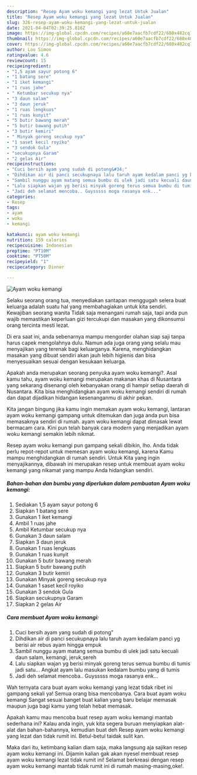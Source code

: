 ```yaml
---
description: "Resep Ayam woku kemangi yang lezat Untuk Jualan"
title: "Resep Ayam woku kemangi yang lezat Untuk Jualan"
slug: 326-resep-ayam-woku-kemangi-yang-lezat-untuk-jualan
date: 2021-04-04T02:39:25.816Z
image: https://img-global.cpcdn.com/recipes/a60e7aacfb7cdf22/680x482cq70/ayam-woku-kemangi-foto-resep-utama.jpg
thumbnail: https://img-global.cpcdn.com/recipes/a60e7aacfb7cdf22/680x482cq70/ayam-woku-kemangi-foto-resep-utama.jpg
cover: https://img-global.cpcdn.com/recipes/a60e7aacfb7cdf22/680x482cq70/ayam-woku-kemangi-foto-resep-utama.jpg
author: Lou Simon
ratingvalue: 4.6
reviewcount: 15
recipeingredient:
- "1,5 ayam sayur potong 6"
- "1 batang sere"
- "1 iket kemangi"
- "1 ruas jahe"
- " Ketumbar secukup nya"
- "3 daun salam"
- "3 daun jeruk"
- "1 ruas lengkuas"
- "1 ruas kunyit"
- "5 butir bawang merah"
- "5 butir bawang putih"
- "3 butir kemiri"
- " Minyak goreng secukup nya"
- "1 saset kecil royiko"
- "3 sendok Gula"
- "secukupnya Garam"
- "2 gelas Air"
recipeinstructions:
- "Cuci bersih ayam yang sudah di potong&#34;"
- "Dihdikan air di panci secukupnaya lalu taruh ayam kedalam panci yg berisi air rebus ayam hingga empuk"
- "Sambil nunggu ayam matang semua bumbu di ulek jadi satu kecuali daun salam, kemangi, jeruk,sereh"
- "Lalu siapkan wajan yg berisi minyak goreng terus semua bumbu di tumis jadi satu... Angkat ayam lalu masukan kedalam bumbu yang di tumis"
- "Jadi deh selamat mencoba.. Guysssss moga rasanya enk..."
categories:
- Resep
tags:
- ayam
- woku
- kemangi

katakunci: ayam woku kemangi 
nutrition: 159 calories
recipecuisine: Indonesian
preptime: "PT10M"
cooktime: "PT50M"
recipeyield: "1"
recipecategory: Dinner

---
```



![Ayam woku kemangi](https://img-global.cpcdn.com/recipes/a60e7aacfb7cdf22/680x482cq70/ayam-woku-kemangi-foto-resep-utama.jpg)

Selaku seorang orang tua, menyediakan santapan menggugah selera buat keluarga adalah suatu hal yang membahagiakan untuk kita sendiri. Kewajiban seorang  wanita Tidak saja menangani rumah saja, tapi anda pun wajib memastikan keperluan gizi tercukupi dan masakan yang dikonsumsi orang tercinta mesti lezat.

Di era  saat ini, anda sebenarnya mampu mengorder olahan siap saji tanpa harus capek mengolahnya dulu. Namun ada juga orang yang selalu mau menyajikan yang terenak bagi keluarganya. Karena, menghidangkan masakan yang dibuat sendiri akan jauh lebih higienis dan bisa menyesuaikan sesuai dengan kesukaan keluarga. 



Apakah anda merupakan seorang penyuka ayam woku kemangi?. Asal kamu tahu, ayam woku kemangi merupakan makanan khas di Nusantara yang sekarang disenangi oleh kebanyakan orang di hampir setiap daerah di Nusantara. Kita bisa menghidangkan ayam woku kemangi sendiri di rumah dan dapat dijadikan hidangan kesenanganmu di akhir pekan.

Kita jangan bingung jika kamu ingin memakan ayam woku kemangi, lantaran ayam woku kemangi gampang untuk ditemukan dan juga anda pun bisa memasaknya sendiri di rumah. ayam woku kemangi dapat dimasak lewat bermacam cara. Kini pun telah banyak cara modern yang menjadikan ayam woku kemangi semakin lebih nikmat.

Resep ayam woku kemangi pun gampang sekali dibikin, lho. Anda tidak perlu repot-repot untuk memesan ayam woku kemangi, karena Kamu mampu menghidangkan di rumah sendiri. Untuk Kita yang ingin menyajikannya, dibawah ini merupakan resep untuk membuat ayam woku kemangi yang nikamat yang mampu Anda hidangkan sendiri.

<!--inarticleads1-->

##### Bahan-bahan dan bumbu yang diperlukan dalam pembuatan Ayam woku kemangi:

1. Sediakan 1,5 ayam sayur potong 6
1. Siapkan 1 batang sere
1. Gunakan 1 iket kemangi
1. Ambil 1 ruas jahe
1. Ambil  Ketumbar secukup nya
1. Gunakan 3 daun salam
1. Siapkan 3 daun jeruk
1. Gunakan 1 ruas lengkuas
1. Gunakan 1 ruas kunyit
1. Gunakan 5 butir bawang merah
1. Siapkan 5 butir bawang putih
1. Gunakan 3 butir kemiri
1. Gunakan  Minyak goreng secukup nya
1. Gunakan 1 saset kecil royiko
1. Gunakan 3 sendok Gula
1. Siapkan secukupnya Garam
1. Siapkan 2 gelas Air




<!--inarticleads2-->

##### Cara membuat Ayam woku kemangi:

1. Cuci bersih ayam yang sudah di potong&#34;
1. Dihdikan air di panci secukupnaya lalu taruh ayam kedalam panci yg berisi air rebus ayam hingga empuk
1. Sambil nunggu ayam matang semua bumbu di ulek jadi satu kecuali daun salam, kemangi, jeruk,sereh
1. Lalu siapkan wajan yg berisi minyak goreng terus semua bumbu di tumis jadi satu... Angkat ayam lalu masukan kedalam bumbu yang di tumis
1. Jadi deh selamat mencoba.. Guysssss moga rasanya enk...




Wah ternyata cara buat ayam woku kemangi yang lezat tidak ribet ini gampang sekali ya! Semua orang bisa mencobanya. Cara buat ayam woku kemangi Sangat sesuai banget buat kalian yang baru belajar memasak maupun juga bagi kamu yang telah hebat memasak.

Apakah kamu mau mencoba buat resep ayam woku kemangi mantab sederhana ini? Kalau anda ingin, yuk kita segera buruan menyiapkan alat-alat dan bahan-bahannya, kemudian buat deh Resep ayam woku kemangi yang lezat dan tidak rumit ini. Betul-betul taidak sulit kan. 

Maka dari itu, ketimbang kalian diam saja, maka langsung aja sajikan resep ayam woku kemangi ini. Dijamin kalian gak akan nyesel membuat resep ayam woku kemangi lezat tidak rumit ini! Selamat berkreasi dengan resep ayam woku kemangi mantab tidak rumit ini di rumah masing-masing,oke!.

